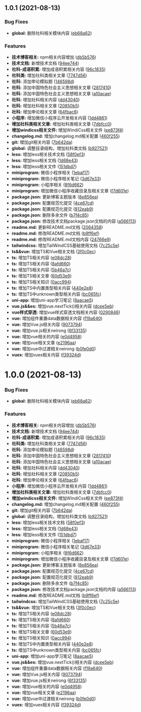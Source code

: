 ## 1.0.1 (2021-08-13)


### Bug Fixes

* **global:** 删除社科相关模块内容 ([eb68a62](https://github.com/GeekChenYi/GeekChenYi.github.io/commit/eb68a62fd7606c2573972aee69bf0c954a53b521))


### Features

* **技术博客相关:** npm相关内容增加 ([db5b576](https://github.com/GeekChenYi/GeekChenYi.github.io/commit/db5b5769cefbbed88ba88d3b89a173a96f9cfdc7))
* **技术文档:** 新增技术文档 ([94ee744](https://github.com/GeekChenYi/GeekChenYi.github.io/commit/94ee7447b4607bda71fcf7cae9287a97c5c07b84))
* **社科-成语积累:** 增加成语积累相关内容 ([96c1835](https://github.com/GeekChenYi/GeekChenYi.github.io/commit/96c183571d03652c860aece9b8ed94f152ea4881))
* **社科类:** 增加社科类相关文章 ([7747d56](https://github.com/GeekChenYi/GeekChenYi.github.io/commit/7747d569973337eb97f0574792b9e7df9ba10780))
* **社科:** 添加申论模拟题 ([146598d](https://github.com/GeekChenYi/GeekChenYi.github.io/commit/146598dd849b77361636f82403b1a1aca11b350a))
* **社科:** 添加中国特色社会主义思想相关文章 ([2817410](https://github.com/GeekChenYi/GeekChenYi.github.io/commit/28174103c22e7f2b839168f81aa4714f8ff6d7dc))
* **社科:** 添加中国特色社会主义思想相关文章 ([a10acae](https://github.com/GeekChenYi/GeekChenYi.github.io/commit/a10acae82e3a9de125162215bccfaf49ad997d1c))
* **社科:** 增加社科相关内容 ([dd43040](https://github.com/GeekChenYi/GeekChenYi.github.io/commit/dd43040b13a5143b3587f1c06533350ed61ecb97))
* **社科:** 增加社科相关文章 ([20850b5](https://github.com/GeekChenYi/GeekChenYi.github.io/commit/20850b5e185bb0528c5abe1233d86cddf65702ae))
* **社科:** 增加申论相关文章 ([64fbac6](https://github.com/GeekChenYi/GeekChenYi.github.io/commit/64fbac6fde965efc019a94aac71711a262e95f02))
* **小程序:** 增加微信小程序云开发相关内容 ([1dd4861](https://github.com/GeekChenYi/GeekChenYi.github.io/commit/1dd4861cdb09e2ad39ed60e2d512a78cae714864))
* **增加社科类相关文章:** 增加社科类相关文章 ([7dbfcc0](https://github.com/GeekChenYi/GeekChenYi.github.io/commit/7dbfcc0aa643659ced29b55d5d7785c7e9118ac5))
* **增加windicss相关文件:** 增加WindiCss相关文件 ([ee873f4](https://github.com/GeekChenYi/GeekChenYi.github.io/commit/ee873f49102b5fc13b91ee9b3820bd8e93a006b0))
* **changelog.md:** 增加changelog.md相关配置 ([460f255](https://github.com/GeekChenYi/GeekChenYi.github.io/commit/460f25551f786128ace920eda2e56673268e5689))
* **git:** 增加git相关内容 ([7b642da](https://github.com/GeekChenYi/GeekChenYi.github.io/commit/7b642dad25ee46af4a1394d0df16860f7a877fca))
* **global:** 调整目录结构，增加社科类文档 ([b927521](https://github.com/GeekChenYi/GeekChenYi.github.io/commit/b92752122bafe2e0484292a511daee24e3251a94))
* **less:** 增加less相关技术文档 ([58f0ef3](https://github.com/GeekChenYi/GeekChenYi.github.io/commit/58f0ef3f44082bf6e8a32a6d68cc625b7948d36e))
* **less:** 增加less相关文档 ([1d68e43](https://github.com/GeekChenYi/GeekChenYi.github.io/commit/1d68e433bf459cb0d412d7faa7b2fa37f4deeed8))
* **less:** 增加less相关文件 ([151dbd7](https://github.com/GeekChenYi/GeekChenYi.github.io/commit/151dbd793ce74b97bd6217d8e2c3cdcb25f90175))
* **miniprogram:** 微信小程序相关 ([1ebaf17](https://github.com/GeekChenYi/GeekChenYi.github.io/commit/1ebaf175b88e95a300b28bc11394de3e4388759e))
* **miniprogram:** 微信小程序相关笔记 ([3d67e33](https://github.com/GeekChenYi/GeekChenYi.github.io/commit/3d67e33b302ea0cd3caf4b4b3f4a28bdbfe6374c))
* **miniprogram:** 小程序相关 ([8f6d662](https://github.com/GeekChenYi/GeekChenYi.github.io/commit/8f6d662e31b4f5c6c59d612bbf4deeca0d31fe36))
* **miniprogram:** 增加微信小程序收藏目录及相关文章 ([f7d601e](https://github.com/GeekChenYi/GeekChenYi.github.io/commit/f7d601e361653333a3e597a3c92843a0a0deffcc))
* **package.json:** 更新博客主题版本 ([8e856ea](https://github.com/GeekChenYi/GeekChenYi.github.io/commit/8e856ea7e69009ed53ff888d8887fc08c167acf3))
* **package.json:** 配置规范化提交 ([4ce67cd](https://github.com/GeekChenYi/GeekChenYi.github.io/commit/4ce67cdc4c6e21698cf804b4ec125e545f83f6f4))
* **package.json:** 配置规范化提交 ([812eab9](https://github.com/GeekChenYi/GeekChenYi.github.io/commit/812eab9e746c14d99638f74729c34a88d2f18ad0))
* **package.json:** 删除多余文件 ([b7f4c85](https://github.com/GeekChenYi/GeekChenYi.github.io/commit/b7f4c85e9fc7aa1d1db0ef0b73459f68a3b0056a))
* **package.json:** 修改技术文档package.json文档的内容 ([a566113](https://github.com/GeekChenYi/GeekChenYi.github.io/commit/a56611349d228d5aa03a2aa30d88663ba637bc82))
* **readme.md:** 更新README.md文档 ([2064358](https://github.com/GeekChenYi/GeekChenYi.github.io/commit/2064358f41c209351ceca988cdd6ed24b5e4fd22))
* **readme.md:** 修改README.md文档 ([b9ff6ef](https://github.com/GeekChenYi/GeekChenYi.github.io/commit/b9ff6ef0ac00846a4d1a5d87d32a808d818a11f0))
* **readme.md:** 修改README.md文档内容 ([24766e9](https://github.com/GeekChenYi/GeekChenYi.github.io/commit/24766e99d134f7ce9a558e6e52d8820856b2b705))
* **tailwindcss:** 增加TailWindCSS基础使用文档 ([7c25c5e](https://github.com/GeekChenYi/GeekChenYi.github.io/commit/7c25c5e6346fd00d107d6ed2e355d7880dd1b689))
* **ts&&vue:** 增加TS和Vue相关文档 ([3f0c0ec](https://github.com/GeekChenYi/GeekChenYi.github.io/commit/3f0c0ec1d1c54b6e20353f11875fd882c6980dd9))
* **ts:** 增加TS相关内容 ([e08dc28](https://github.com/GeekChenYi/GeekChenYi.github.io/commit/e08dc286e585ee0c8fc16b1cebe587d560b3081d))
* **ts:** 增加TS相关内容 ([8afd660](https://github.com/GeekChenYi/GeekChenYi.github.io/commit/8afd6600f84870d35887ce12b3e67d7967c7fe66))
* **ts:** 增加TS相关内容 ([5b46a7c](https://github.com/GeekChenYi/GeekChenYi.github.io/commit/5b46a7c45f99c420d97fe0c7061c6539f42f694b))
* **ts:** 增加TS相关文章 ([60d53e9](https://github.com/GeekChenYi/GeekChenYi.github.io/commit/60d53e98ec55c694094054ce08b1ba4701dacd2a))
* **ts:** 增加TS相关知识 ([0acc994](https://github.com/GeekChenYi/GeekChenYi.github.io/commit/0acc99459684112a697c9c3994f8402fb1660b4d))
* **ts:** 增加TS中内置类型相关内容 ([440e2e8](https://github.com/GeekChenYi/GeekChenYi.github.io/commit/440e2e88ce7df2e9ba65f6dcc4e2fd97bf49e0c4))
* **ts:** 增加TS中unknown类型相关内容 ([bc065fc](https://github.com/GeekChenYi/GeekChenYi.github.io/commit/bc065fc2bfcca86e38d3e7ce8de3e915f1ef585e))
* **uni-app:** 增加uni-app学习笔记 ([8aacae5](https://github.com/GeekChenYi/GeekChenYi.github.io/commit/8aacae5104978f9177d5ecdb68eabaefd9184c95))
* **vue.js&&es:** 增加vue.nextTick()相关内容 ([dcee5eb](https://github.com/GeekChenYi/GeekChenYi.github.io/commit/dcee5ebbabb5d65acd77b0a459a6cc157885ad74))
* **vue样式穿透:** 增加vue样式穿透文档相关内容 ([0290846](https://github.com/GeekChenYi/GeekChenYi.github.io/commit/02908468e657e324906b36869029bb1bf662f47e))
* **vue:** 增加组件重置data数据相关内容 ([f19a640](https://github.com/GeekChenYi/GeekChenYi.github.io/commit/f19a6403620036c5d15dc2bea3f4bfa042ed3e21))
* **vue:** 增加Vue.js相关内容 ([9073794](https://github.com/GeekChenYi/GeekChenYi.github.io/commit/907379403d1df8e5ecfac815626ab1457693fead))
* **vue:** 增加vue.js相关neirong ([6f33135](https://github.com/GeekChenYi/GeekChenYi.github.io/commit/6f33135c49eae800c9964bfe6999da1693dad9e4))
* **vue:** 增加vue相关的内容 ([e0d4958](https://github.com/GeekChenYi/GeekChenYi.github.io/commit/e0d4958b8f868aa5221dc4db01bdd9ebe12d02e7))
* **vue:** 增加vue相关文章 ([e2196aa](https://github.com/GeekChenYi/GeekChenYi.github.io/commit/e2196aaaed92d4f75e4c1bd8912bb022e73f7ff9))
* **vue:** 增加vue中过渡相关neirong ([b0fe0d0](https://github.com/GeekChenYi/GeekChenYi.github.io/commit/b0fe0d02ead23e4d0afc098c72f20165990cc287))
* **vuex:** 增加vuex相关内容 ([f39324d](https://github.com/GeekChenYi/GeekChenYi.github.io/commit/f39324dd5fdd598f1356c99c5ae360c424aae0d9))



# 1.0.0 (2021-08-13)


### Bug Fixes

* **global:** 删除社科相关模块内容 ([eb68a62](https://github.com/GeekChenYi/GeekChenYi.github.io/commit/eb68a62fd7606c2573972aee69bf0c954a53b521))


### Features

* **技术博客相关:** npm相关内容增加 ([db5b576](https://github.com/GeekChenYi/GeekChenYi.github.io/commit/db5b5769cefbbed88ba88d3b89a173a96f9cfdc7))
* **技术文档:** 新增技术文档 ([94ee744](https://github.com/GeekChenYi/GeekChenYi.github.io/commit/94ee7447b4607bda71fcf7cae9287a97c5c07b84))
* **社科-成语积累:** 增加成语积累相关内容 ([96c1835](https://github.com/GeekChenYi/GeekChenYi.github.io/commit/96c183571d03652c860aece9b8ed94f152ea4881))
* **社科类:** 增加社科类相关文章 ([7747d56](https://github.com/GeekChenYi/GeekChenYi.github.io/commit/7747d569973337eb97f0574792b9e7df9ba10780))
* **社科:** 添加申论模拟题 ([146598d](https://github.com/GeekChenYi/GeekChenYi.github.io/commit/146598dd849b77361636f82403b1a1aca11b350a))
* **社科:** 添加中国特色社会主义思想相关文章 ([2817410](https://github.com/GeekChenYi/GeekChenYi.github.io/commit/28174103c22e7f2b839168f81aa4714f8ff6d7dc))
* **社科:** 添加中国特色社会主义思想相关文章 ([a10acae](https://github.com/GeekChenYi/GeekChenYi.github.io/commit/a10acae82e3a9de125162215bccfaf49ad997d1c))
* **社科:** 增加社科相关内容 ([dd43040](https://github.com/GeekChenYi/GeekChenYi.github.io/commit/dd43040b13a5143b3587f1c06533350ed61ecb97))
* **社科:** 增加社科相关文章 ([20850b5](https://github.com/GeekChenYi/GeekChenYi.github.io/commit/20850b5e185bb0528c5abe1233d86cddf65702ae))
* **社科:** 增加申论相关文章 ([64fbac6](https://github.com/GeekChenYi/GeekChenYi.github.io/commit/64fbac6fde965efc019a94aac71711a262e95f02))
* **小程序:** 增加微信小程序云开发相关内容 ([1dd4861](https://github.com/GeekChenYi/GeekChenYi.github.io/commit/1dd4861cdb09e2ad39ed60e2d512a78cae714864))
* **增加社科类相关文章:** 增加社科类相关文章 ([7dbfcc0](https://github.com/GeekChenYi/GeekChenYi.github.io/commit/7dbfcc0aa643659ced29b55d5d7785c7e9118ac5))
* **增加windicss相关文件:** 增加WindiCss相关文件 ([ee873f4](https://github.com/GeekChenYi/GeekChenYi.github.io/commit/ee873f49102b5fc13b91ee9b3820bd8e93a006b0))
* **changelog.md:** 增加changelog.md相关配置 ([460f255](https://github.com/GeekChenYi/GeekChenYi.github.io/commit/460f25551f786128ace920eda2e56673268e5689))
* **git:** 增加git相关内容 ([7b642da](https://github.com/GeekChenYi/GeekChenYi.github.io/commit/7b642dad25ee46af4a1394d0df16860f7a877fca))
* **global:** 调整目录结构，增加社科类文档 ([b927521](https://github.com/GeekChenYi/GeekChenYi.github.io/commit/b92752122bafe2e0484292a511daee24e3251a94))
* **less:** 增加less相关技术文档 ([58f0ef3](https://github.com/GeekChenYi/GeekChenYi.github.io/commit/58f0ef3f44082bf6e8a32a6d68cc625b7948d36e))
* **less:** 增加less相关文档 ([1d68e43](https://github.com/GeekChenYi/GeekChenYi.github.io/commit/1d68e433bf459cb0d412d7faa7b2fa37f4deeed8))
* **less:** 增加less相关文件 ([151dbd7](https://github.com/GeekChenYi/GeekChenYi.github.io/commit/151dbd793ce74b97bd6217d8e2c3cdcb25f90175))
* **miniprogram:** 微信小程序相关 ([1ebaf17](https://github.com/GeekChenYi/GeekChenYi.github.io/commit/1ebaf175b88e95a300b28bc11394de3e4388759e))
* **miniprogram:** 微信小程序相关笔记 ([3d67e33](https://github.com/GeekChenYi/GeekChenYi.github.io/commit/3d67e33b302ea0cd3caf4b4b3f4a28bdbfe6374c))
* **miniprogram:** 小程序相关 ([8f6d662](https://github.com/GeekChenYi/GeekChenYi.github.io/commit/8f6d662e31b4f5c6c59d612bbf4deeca0d31fe36))
* **miniprogram:** 增加微信小程序收藏目录及相关文章 ([f7d601e](https://github.com/GeekChenYi/GeekChenYi.github.io/commit/f7d601e361653333a3e597a3c92843a0a0deffcc))
* **package.json:** 更新博客主题版本 ([8e856ea](https://github.com/GeekChenYi/GeekChenYi.github.io/commit/8e856ea7e69009ed53ff888d8887fc08c167acf3))
* **package.json:** 配置规范化提交 ([4ce67cd](https://github.com/GeekChenYi/GeekChenYi.github.io/commit/4ce67cdc4c6e21698cf804b4ec125e545f83f6f4))
* **package.json:** 配置规范化提交 ([812eab9](https://github.com/GeekChenYi/GeekChenYi.github.io/commit/812eab9e746c14d99638f74729c34a88d2f18ad0))
* **package.json:** 删除多余文件 ([b7f4c85](https://github.com/GeekChenYi/GeekChenYi.github.io/commit/b7f4c85e9fc7aa1d1db0ef0b73459f68a3b0056a))
* **package.json:** 修改技术文档package.json文档的内容 ([a566113](https://github.com/GeekChenYi/GeekChenYi.github.io/commit/a56611349d228d5aa03a2aa30d88663ba637bc82))
* **readme.md:** 修改README.md文档 ([b9ff6ef](https://github.com/GeekChenYi/GeekChenYi.github.io/commit/b9ff6ef0ac00846a4d1a5d87d32a808d818a11f0))
* **tailwindcss:** 增加TailWindCSS基础使用文档 ([7c25c5e](https://github.com/GeekChenYi/GeekChenYi.github.io/commit/7c25c5e6346fd00d107d6ed2e355d7880dd1b689))
* **ts&&vue:** 增加TS和Vue相关文档 ([3f0c0ec](https://github.com/GeekChenYi/GeekChenYi.github.io/commit/3f0c0ec1d1c54b6e20353f11875fd882c6980dd9))
* **ts:** 增加TS相关内容 ([e08dc28](https://github.com/GeekChenYi/GeekChenYi.github.io/commit/e08dc286e585ee0c8fc16b1cebe587d560b3081d))
* **ts:** 增加TS相关内容 ([8afd660](https://github.com/GeekChenYi/GeekChenYi.github.io/commit/8afd6600f84870d35887ce12b3e67d7967c7fe66))
* **ts:** 增加TS相关内容 ([5b46a7c](https://github.com/GeekChenYi/GeekChenYi.github.io/commit/5b46a7c45f99c420d97fe0c7061c6539f42f694b))
* **ts:** 增加TS相关文章 ([60d53e9](https://github.com/GeekChenYi/GeekChenYi.github.io/commit/60d53e98ec55c694094054ce08b1ba4701dacd2a))
* **ts:** 增加TS相关知识 ([0acc994](https://github.com/GeekChenYi/GeekChenYi.github.io/commit/0acc99459684112a697c9c3994f8402fb1660b4d))
* **ts:** 增加TS中内置类型相关内容 ([440e2e8](https://github.com/GeekChenYi/GeekChenYi.github.io/commit/440e2e88ce7df2e9ba65f6dcc4e2fd97bf49e0c4))
* **ts:** 增加TS中unknown类型相关内容 ([bc065fc](https://github.com/GeekChenYi/GeekChenYi.github.io/commit/bc065fc2bfcca86e38d3e7ce8de3e915f1ef585e))
* **uni-app:** 增加uni-app学习笔记 ([8aacae5](https://github.com/GeekChenYi/GeekChenYi.github.io/commit/8aacae5104978f9177d5ecdb68eabaefd9184c95))
* **vue.js&&es:** 增加vue.nextTick()相关内容 ([dcee5eb](https://github.com/GeekChenYi/GeekChenYi.github.io/commit/dcee5ebbabb5d65acd77b0a459a6cc157885ad74))
* **vue:** 增加组件重置data数据相关内容 ([f19a640](https://github.com/GeekChenYi/GeekChenYi.github.io/commit/f19a6403620036c5d15dc2bea3f4bfa042ed3e21))
* **vue:** 增加Vue.js相关内容 ([9073794](https://github.com/GeekChenYi/GeekChenYi.github.io/commit/907379403d1df8e5ecfac815626ab1457693fead))
* **vue:** 增加vue.js相关neirong ([6f33135](https://github.com/GeekChenYi/GeekChenYi.github.io/commit/6f33135c49eae800c9964bfe6999da1693dad9e4))
* **vue:** 增加vue相关的内容 ([e0d4958](https://github.com/GeekChenYi/GeekChenYi.github.io/commit/e0d4958b8f868aa5221dc4db01bdd9ebe12d02e7))
* **vue:** 增加vue相关文章 ([e2196aa](https://github.com/GeekChenYi/GeekChenYi.github.io/commit/e2196aaaed92d4f75e4c1bd8912bb022e73f7ff9))
* **vue:** 增加vue中过渡相关neirong ([b0fe0d0](https://github.com/GeekChenYi/GeekChenYi.github.io/commit/b0fe0d02ead23e4d0afc098c72f20165990cc287))
* **vuex:** 增加vuex相关内容 ([f39324d](https://github.com/GeekChenYi/GeekChenYi.github.io/commit/f39324dd5fdd598f1356c99c5ae360c424aae0d9))



